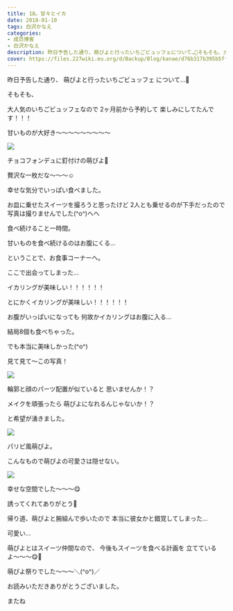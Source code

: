 ```yaml
---
title: 18。甘々とイカ
date: 2018-01-10
tags: 白沢かなえ
categories: 
- 成员博客
- 白沢かなえ
description: 昨日予告した通り、萌ぴよと行ったいちごビュッフェについて…🍓そもそも、大人気のいちごビュッフェなので2ヶ月前から予約して楽しみにしてたんです！！！甘いものが大好...
cover: https://files.227wiki.eu.org/d/Backup/Blog/kanae/d76b317b395b5ff6a2153d6cf0b1d.jpg 
---
```







昨日予告した通り、
萌ぴよと行ったいちごビュッフェ
について…🍓




そもそも、

大人気のいちごビュッフェなので
2ヶ月前から予約して
楽しみにしてたんです！！！


甘いものが大好き〜〜〜〜〜〜〜〜〜




![](https://files.227wiki.eu.org/d/Backup/Blog/kanae/d76b317b395b5ff6a2153d6cf0b1d.jpg)



チョコフォンデュに釘付けの萌ぴよ🐣

贅沢な一枚だな〜〜〜☺️









幸せな気分でいっぱい食べました。


お皿に乗せたスイーツを撮ろうと思ったけど
2人とも乗せるのが下手だったので
写真は撮りませんでした(^o^)へへ








食べ続けること一時間。

甘いものを食べ続けるのはお腹にくる…



ということで、お食事コーナーへ。





ここで出会ってしまった…




イカリングが美味しい！！！！！！

とにかくイカリングが美味しい！！！！！！





お腹がいっぱいになっても
何故かイカリングはお腹に入る…

結局8個も食べちゃった。


でも本当に美味しかった(^o^)









見て見て〜この写真！


![](https://files.227wiki.eu.org/d/Backup/Blog/kanae/d76b317b395b5ff6a2153d6cf0b1d-01.jpg)



輪郭と顔のパーツ配置が似ていると
思いませんか！？


メイクを頑張ったら
萌ぴよになれるんじゃないか！？

と希望が湧きました。






![](https://files.227wiki.eu.org/d/Backup/Blog/kanae/d76b317b395b5ff6a2153d6cf0b1d-02.jpg)



パリピ風萌ぴよ。

こんなもので萌ぴよの可愛さは隠せない。





![](https://files.227wiki.eu.org/d/Backup/Blog/kanae/d76b317b395b5ff6a2153d6cf0b1d-03.jpg)



幸せな空間でした〜〜〜😋

誘ってくれてありがとう🌷






帰り道、萌ぴよと腕組んで歩いたので
本当に彼女かと錯覚してしまった…

可愛い…





萌ぴよとはスイーツ仲間なので、
今後もスイーツを食べる計画を
立てているよ〜〜〜😋🍰



萌ぴよ祭りでした〜〜〜＼(^o^)／







お読みいただきありがとうございました。

またね


